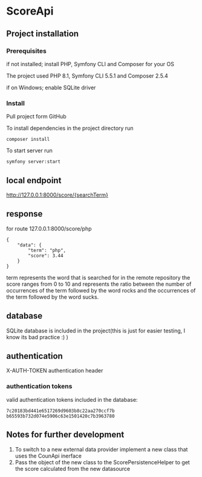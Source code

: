# ScoreApi

## Project installation
### Prerequisites
if not installed; install PHP, Symfony CLI and Composer for your OS

The project used PHP 8.1, Symfony CLI 5.5.1 and Composer 2.5.4

if on Windows; enable SQLite driver

### Install
Pull project form GitHub

To install dependencies in the project directory run
```
composer install
```

To start server run
```
symfony server:start 
```

## local endpoint
http://127.0.0.1:8000/score/{searchTerm}

## response
for route 127.0.0.1:8000/score/php

```
{
    "data": {
        "term": "php",
        "score": 3.44
    }
}
```
term represents the word that is searched for in the remote repository
the score ranges from 0 to 10 and represents the ratio between the number of occurrences of the term followed by the word rocks and the occurrences of the term followed by the word sucks.

## database
SQLite database is included in the project(this is just for easier testing, I know its bad practice :) )

## authentication
X-AUTH-TOKEN authentication header

### authentication tokens 
valid authentication tokens included in the database:

```
7c20183bd441e6517269d9603b8c22aa270ccf7b
b65593b732d074e5906c63e1501420c7b3963780
```

## Notes for further development

1. To switch to a new external data provider implement a new class that uses the CounApi inerface
2. Pass the object of the new class to the ScorePersistenceHelper to get the score calculated from the new datasource
